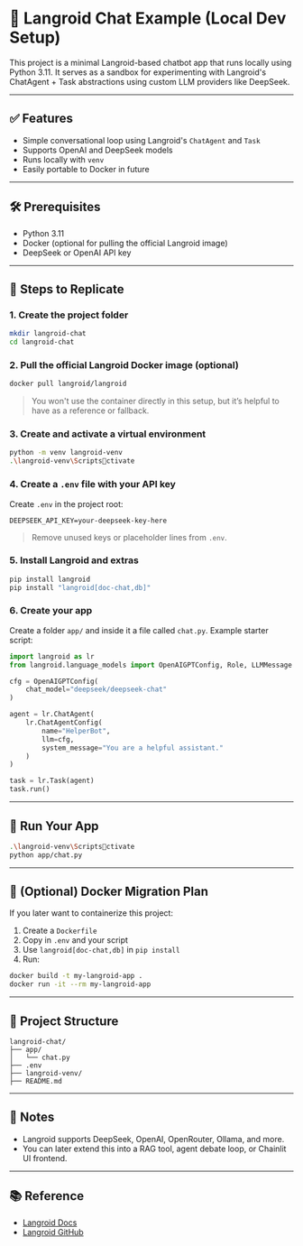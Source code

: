 # 🧠 Langroid Chat Example (Local Dev Setup)

This project is a minimal Langroid-based chatbot app that runs locally using Python 3.11. It serves as a sandbox for experimenting with Langroid's ChatAgent + Task abstractions using custom LLM providers like DeepSeek.

---

## ✅ Features

- Simple conversational loop using Langroid's `ChatAgent` and `Task`
- Supports OpenAI and DeepSeek models
- Runs locally with `venv`
- Easily portable to Docker in future

---

## 🛠 Prerequisites

- Python 3.11
- Docker (optional for pulling the official Langroid image)
- DeepSeek or OpenAI API key

---

## 🚀 Steps to Replicate

### 1. Create the project folder
```bash
mkdir langroid-chat
cd langroid-chat
```

### 2. Pull the official Langroid Docker image (optional)
```bash
docker pull langroid/langroid
```

> You won't use the container directly in this setup, but it’s helpful to have as a reference or fallback.

### 3. Create and activate a virtual environment
```bash
python -m venv langroid-venv
.\langroid-venv\Scriptsctivate
```

### 4. Create a `.env` file with your API key
Create `.env` in the project root:

```env
DEEPSEEK_API_KEY=your-deepseek-key-here
```

> Remove unused keys or placeholder lines from `.env`.

### 5. Install Langroid and extras
```bash
pip install langroid
pip install "langroid[doc-chat,db]"
```

### 6. Create your app
Create a folder `app/` and inside it a file called `chat.py`. Example starter script:

```python
import langroid as lr
from langroid.language_models import OpenAIGPTConfig, Role, LLMMessage

cfg = OpenAIGPTConfig(
    chat_model="deepseek/deepseek-chat"
)

agent = lr.ChatAgent(
    lr.ChatAgentConfig(
        name="HelperBot",
        llm=cfg,
        system_message="You are a helpful assistant."
    )
)

task = lr.Task(agent)
task.run()
```

---

## 🧪 Run Your App

```bash
.\langroid-venv\Scriptsctivate
python app/chat.py
```

---

## 🐳 (Optional) Docker Migration Plan

If you later want to containerize this project:

1. Create a `Dockerfile`
2. Copy in `.env` and your script
3. Use `langroid[doc-chat,db]` in `pip install`
4. Run:  
```bash
docker build -t my-langroid-app .
docker run -it --rm my-langroid-app
```

---

## 📁 Project Structure

```
langroid-chat/
├── app/
│   └── chat.py
├── .env
├── langroid-venv/
├── README.md
```

---

## 📌 Notes

- Langroid supports DeepSeek, OpenAI, OpenRouter, Ollama, and more.
- You can later extend this into a RAG tool, agent debate loop, or Chainlit UI frontend.

---

## 📚 Reference

- [Langroid Docs](https://langroid.github.io/langroid/)
- [Langroid GitHub](https://github.com/langroid/langroid)